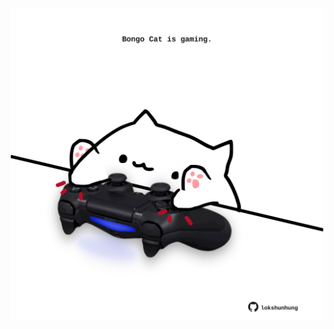 <!-- built at 22/11/2022, 06:00:49 UTC -->
<p align="center">
  <img width="500" height="500" src="./ReadmeImage.svg">
</p>
